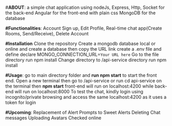 #**ABOUT**:
a simple chat application using 
nodeJs, Express, Http, Socket for the back-end
Angular for the front-end with plain css
MongoDB for the database

**#Functionalities**:
Account Sign up, Edit Profile, Real-time chat app(Create Rooms, Send/Receive), Delete Account

**#Installation**
Clone the repository
Create a mongodb database local or online and create a database then copy the URL link
create a .env file and define declare MONGO_CONNECTION_URL=`Your URL here`
Go to the file directory run npm install
Change directory to /api-service directory run npm install

**#Usage**:
go to main directory folder and **run npm start** to start the front end.
Open a new terminal then go to /api-service or run cd api-service on the terminal  then **npm start** 
front-end will run on localhost:4200 while back-end will run on localhost:8000
To test the chat, kindly login using incognito/private browsing and access the same localhost:4200 as it uses a token for login

**#Upcoming**:
Replacement of Alert Prompts to Sweet Alerts
Deleting Chat messages
Uploading Avatars
Checked online
